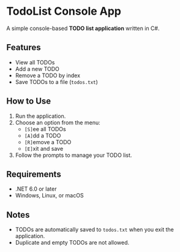 # TodoList Console App

A simple console-based **TODO list application** written in C#.  

## Features
- View all TODOs  
- Add a new TODO  
- Remove a TODO by index  
- Save TODOs to a file (`todos.txt`)  

## How to Use
1. Run the application.  
2. Choose an option from the menu:  
   - `[S]`ee all TODOs  
   - `[A]`dd a TODO  
   - `[R]`emove a TODO  
   - `[E]`xit and save  
3. Follow the prompts to manage your TODO list.  

## Requirements
- .NET 6.0 or later  
- Windows, Linux, or macOS  

## Notes
- TODOs are automatically saved to `todos.txt` when you exit the application.  
- Duplicate and empty TODOs are not allowed.

